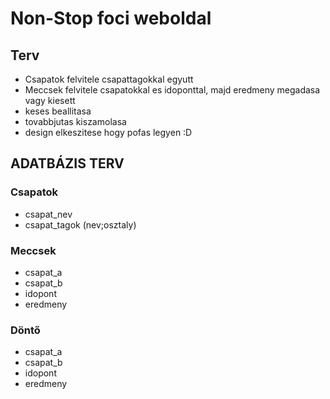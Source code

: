 # Non-Stop foci weboldal

## Terv
- Csapatok felvitele csapattagokkal egyutt
- Meccsek felvitele csapatokkal es idoponttal, majd eredmeny megadasa vagy kiesett
- keses beallitasa
- tovabbjutas kiszamolasa
- design elkeszitese hogy pofas legyen :D


## ADATBÁZIS TERV

### Csapatok
- csapat_nev
- csapat_tagok (nev;osztaly)

### Meccsek
- csapat_a
- csapat_b
- idopont
- eredmeny

### Döntő
- csapat_a
- csapat_b
- idopont
- eredmeny